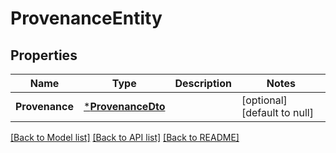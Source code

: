 # ProvenanceEntity

## Properties
Name | Type | Description | Notes
------------ | ------------- | ------------- | -------------
**Provenance** | [***ProvenanceDto**](ProvenanceDTO.md) |  | [optional] [default to null]

[[Back to Model list]](../pkg/nifi/README.md#documentation-for-models) [[Back to API list]](../pkg/nifi/README.md#documentation-for-api-endpoints) [[Back to README]](../pkg/nifi/README.md)


